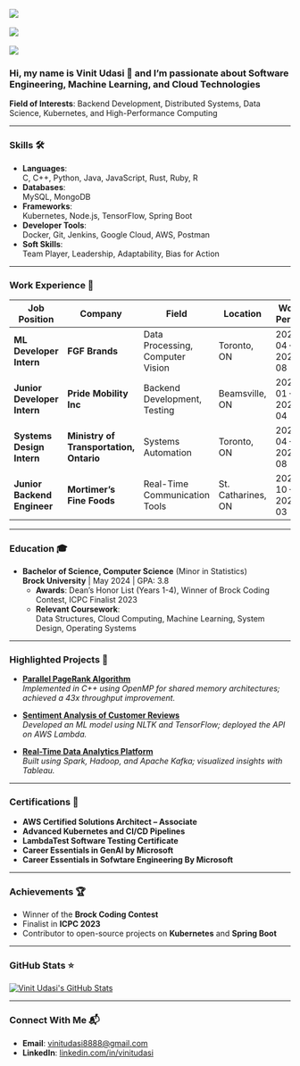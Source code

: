 ![](https://komarev.com/ghpvc/?username=vinitudasi&color=36b812)<br>  
![](https://img.shields.io/github/followers/vinitudasi?style=social)<br>  
![](https://img.shields.io/github/stars/vinitudasi?style=social)<br>  

### Hi, my name is **Vinit Udasi** 👋 and I’m passionate about **Software Engineering, Machine Learning, and Cloud Technologies**

**Field of Interests**: Backend Development, Distributed Systems, Data Science, Kubernetes, and High-Performance Computing  

---

### **Skills 🛠️**
- **Languages**:  
  C, C++, Python, Java, JavaScript, Rust, Ruby, R  
- **Databases**:  
  MySQL, MongoDB  
- **Frameworks**:  
  Kubernetes, Node.js, TensorFlow, Spring Boot  
- **Developer Tools**:  
  Docker, Git, Jenkins, Google Cloud, AWS, Postman  
- **Soft Skills**:  
  Team Player, Leadership, Adaptability, Bias for Action  

---

### **Work Experience 👔**
| **Job Position**         | **Company**                | **Field**                     | **Location**            | **Work Period**        |  
|---------------------------|----------------------------|-------------------------------|-------------------------|------------------------|  
| **ML Developer Intern**   | **FGF Brands**            | Data Processing, Computer Vision | Toronto, ON           | 2022-04 — 2022-08   |  
| **Junior Developer Intern** | **Pride Mobility Inc**  | Backend Development, Testing  | Beamsville, ON              | 2022-01 — 2022-04      |  
| **Systems Design Intern** | **Ministry of Transportation, Ontario** | Systems Automation        | Toronto, ON            | 2021-04 — 2021-08      |  
| **Junior Backend Engineer** | **Mortimer’s Fine Foods** | Real-Time Communication Tools | St. Catharines, ON           | 2020-10 — 2021-03      |  


---

### **Education 🎓**
- **Bachelor of Science, Computer Science** (Minor in Statistics)  
  **Brock University** | May 2024 | GPA: 3.8  
  - **Awards**: Dean’s Honor List (Years 1-4), Winner of Brock Coding Contest, ICPC Finalist 2023  
  - **Relevant Coursework**:  
    Data Structures, Cloud Computing, Machine Learning, System Design, Operating Systems  

---

### **Highlighted Projects 🐾**
- **[Parallel PageRank Algorithm](https://github.com/vinitudasi/pagerank-openMP)**  
  *Implemented in C++ using OpenMP for shared memory architectures; achieved a 43x throughput improvement.*  

- **[Sentiment Analysis of Customer Reviews](https://github.com/vinitudasi/sentiment-analysis)**  
  *Developed an ML model using NLTK and TensorFlow; deployed the API on AWS Lambda.*  

- **[Real-Time Data Analytics Platform](https://github.com/vinitudasi/real-time-analytics)**  
  *Built using Spark, Hadoop, and Apache Kafka; visualized insights with Tableau.*  

---

### **Certifications 📜**
- **AWS Certified Solutions Architect – Associate**  
- **Advanced Kubernetes and CI/CD Pipelines**
- **LambdaTest Software Testing Certificate**
- **Career Essentials in GenAI by Microsoft**
- **Career Essentials in Sofwtare Engineering By Microsoft** 

---

### **Achievements 🏆**
- Winner of the **Brock Coding Contest**  
- Finalist in **ICPC 2023**  
- Contributor to open-source projects on **Kubernetes** and **Spring Boot**  

---

### **GitHub Stats ⭐**
[![Vinit Udasi's GitHub Stats](https://github-readme-stats.vercel.app/api?username=vinitudasi&show_icons=true)](https://github.com/anuraghazra/github-readme-stats)  

---

### **Connect With Me 📬**
- **Email**: [vinitudasi8888@gmail.com](mailto:vinitudasi8888@gmail.com)  
- **LinkedIn**: [linkedin.com/in/vinitudasi](https://linkedin.com/in/vinitudasi)  
